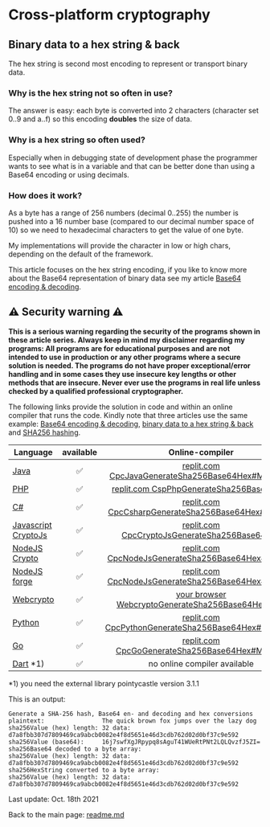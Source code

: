 # Cross-platform cryptography

## Binary data to a hex string & back

The hex string is second most encoding to represent or transport binary data. 

### Why is the hex string not so often in use?

The answer is easy: each byte is converted into 2 characters (character set 0..9 and a..f) so this encoding **doubles** the size of data.

### Why is a hex string so often used?

Especially when in debugging state of development phase the programmer wants to see what is in a variable and that can be better done than using a Base64 encoding or using decimals.

### How does it work?

As a byte has a range of 256 numbers (decimal 0..255) the number is pushed into a 16 number base (compared to our decimal number space of 10) so we need to hexadecimal characters to get the value of one byte.

My implementations will provide the character in low or high chars, depending on the default of the framework.

This article focuses on the hex string encoding, if you like to know more about the Base64 representation of binary data see my article [Base64 encoding & decoding](base64_encoding_decoding.md).

## :warning: Security warning :warning:

**This is a serious warning regarding the security of the programs shown in these article series.  Always keep in mind my disclaimer regarding my programs: All programs are for educational purposes and are not intended to use in production or any other programs where a  secure solution is needed. The programs do not have proper exceptional/error handling and in some cases they use insecure key lengths or other methods that are insecure. Never ever use the programs in real life unless checked by a qualified professional cryptographer.**

The following links provide the solution in code and within an online compiler that runs the code. Kindly note that three articles use the same example: [Base64 encoding & decoding](base64_encoding_decoding.md), [binary data to a hex string & back](binary_data_hex_string.md) and [SHA256 hashing](sha256_hash.md).

| Language | available | Online-compiler
| ------ | :---: | :----: |
| [Java](../GenerateSha256Base64Hex/GenerateSha256Base64Hex.java) | :white_check_mark: | [replit.com CpcJavaGenerateSha256Base64Hex#Main.java](https://replit.com/@javacrypto/CpcJavaGenerateRandomAesKey#Main.java/)
| [PHP](../GenerateSha256Base64Hex/GenerateSha256Base64Hex.php) | :white_check_mark: | [replit.com CspPhpGenerateSha256Base64Hex](https://replit.com/@javacrypto/CpcPhpGenerateSha256Base64Hex#main.php/)
| [C#](../GenerateSha256Base64Hex/GenerateSha256Base64Hex.cs) | :white_check_mark: | [replit.com CpcCsharpGenerateSha256Base64Hex#main.cs](https://replit.com/@javacrypto/CpcCsharpGenerateSha256Base64Hex#main.cs/)
| [Javascript CryptoJs](../GenerateSha256Base64Hex/GenerateSha256Base64HexCryptoJs.js) | :white_check_mark: | [replit.com CpcCryptoJsGenerateSha256Base64Hex](https://replit.com/@javacrypto/CpcCryptoJsGenerateSha256Base64Hex#index.js/)
| [NodeJS Crypto](../GenerateSha256Base64Hex/GenerateSha256Base64HexNodeJsCrypto.js) | :white_check_mark: | [replit.com CpcNodeJsGenerateSha256Base64Hex#index.js](https://replit.com/@javacrypto/CpcNodeJsCryptoGenerateSha256Base64Hex#index.js/)
| [NodeJS forge](../GenerateSha256Base64Hex/GenerateSha256Base64HexNodeJs.js) | :white_check_mark: | [replit.com CpcNodeJsGenerateSha256Base64Hex#index.js](https://replit.com/@javacrypto/CpcNodeJsGenerateSha256Base64Hex#index.js/)
| [Webcrypto](../GenerateSha256Base64Hex/generatesha256base64hex.html) | :white_check_mark: | [your browser WebcryptoGenerateSha256Base64Hex.html](https://java-crypto.github.io/cross_platform_crypto/GenerateSha256Base64Hex/generatesha256base64hex.html)
| [Python](../GenerateSha256Base64Hex/GenerateSha256Base64Hex.py) | :white_check_mark: | [replit.com CpcPythonGenerateSha256Base64Hex#main.java](https://replit.com/@javacrypto/CpcPythonGenerateSha256Base64Hex#main.py/)
| [Go](../GenerateSha256Base64Hex/GenerateSha256Base64Hex.go) | :white_check_mark: | [replit.com CpcGoGenerateSha256Base64Hex#Main.go](https://replit.com/@javacrypto/CpcGoGenerateRandomAesKey#Main.go/)
| [Dart](../GenerateSha256Base64Hex/GenerateSha256Base64Hex.dart) *1) | :white_check_mark: | no online compiler available

*1) you need the external library pointycastle version 3.1.1

This is an output:

```plaintext
Generate a SHA-256 hash, Base64 en- and decoding and hex conversions
plaintext:                The quick brown fox jumps over the lazy dog
sha256Value (hex) length: 32 data: d7a8fbb307d7809469ca9abcb0082e4f8d5651e46d3cdb762d02d0bf37c9e592
sha256Value (base64):     16j7swfXgJRpypq8sAguT41WUeRtPNt2LQLQvzfJ5ZI=
sha256Base64 decoded to a byte array:
sha256Value (hex) length: 32 data: d7a8fbb307d7809469ca9abcb0082e4f8d5651e46d3cdb762d02d0bf37c9e592
sha256HexString converted to a byte array:
sha256Value (hex) length: 32 data: d7a8fbb307d7809469ca9abcb0082e4f8d5651e46d3cdb762d02d0bf37c9e592
```

Last update: Oct. 18th 2021

Back to the main page: [readme.md](../readme.md)
